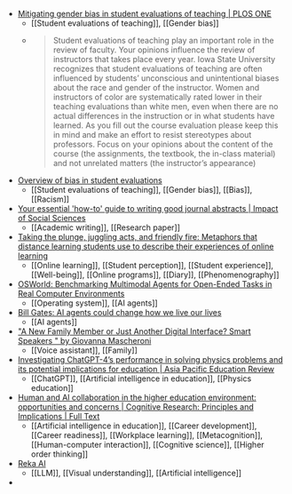 - [Mitigating gender bias in student evaluations of teaching | PLOS ONE](https://journals.plos.org/plosone/article?id=10.1371/journal.pone.0216241)
	- [[Student evaluations of teaching]], [[Gender bias]]
	- >Student evaluations of teaching play an important role in the review of faculty. Your opinions influence the review of instructors that takes place every year. Iowa State University recognizes that student evaluations of teaching are often influenced by students’ unconscious and unintentional biases about the race and gender of the instructor. Women and instructors of color are systematically rated lower in their teaching evaluations than white men, even when there are no actual differences in the instruction or in what students have learned. As you fill out the course evaluation please keep this in mind and make an effort to resist stereotypes about professors. Focus on your opinions about the content of the course (the assignments, the textbook, the in-class material) and not unrelated matters (the instructor’s appearance)
- [Overview of bias in student evaluations](https://docs.google.com/document/d/14JiF-fT--F3Qaefjv2jMRFRWUS8TaaT9JjbYke1fgxE/mobilebasic)
	- [[Student evaluations of teaching]], [[Gender bias]], [[Bias]], [[Racism]]
- [Your essential 'how-to' guide to writing good journal abstracts | Impact of Social Sciences](https://blogs.lse.ac.uk/impactofsocialsciences/2011/06/20/essential-guide-writing-good-abstracts/)
	- [[Academic writing]], [[Research paper]]
- [Taking the plunge, juggling acts, and friendly fire: Metaphors that distance learning students use to describe their experiences of online learning](https://e-space.mmu.ac.uk/634319/)
	- [[Online learning]], [[Student perception]], [[Student experience]], [[Well-being]], [[Online programs]], [[Diary]], [[Phenomenography]]
- [OSWorld: Benchmarking Multimodal Agents for Open-Ended Tasks in Real Computer Environments](https://os-world.github.io/)
	- [[Operating system]], [[AI agents]]
- [Bill Gates: AI agents could change how we live our lives](https://www.cnbc.com/2023/11/16/bill-gates-ai-agents-could-change-how-we-live-our-lives.html)
	- [[AI agents]]
- ["A New Family Member or Just Another Digital Interface? Smart Speakers " by Giovanna Mascheroni](https://stars.library.ucf.edu/hmc/vol7/iss1/3/)
	- [[Voice assistant]], [[Family]]
- [Investigating ChatGPT-4’s performance in solving physics problems and its potential implications for education | Asia Pacific Education Review](https://link.springer.com/article/10.1007/s12564-023-09913-6)
	- [[ChatGPT]], [[Artificial intelligence in education]], [[Physics education]]
- [Human and AI collaboration in the higher education environment: opportunities and concerns | Cognitive Research: Principles and Implications | Full Text](https://cognitiveresearchjournal.springeropen.com/articles/10.1186/s41235-024-00547-9)
	- [[Artificial intelligence in education]], [[Career development]], [[Career readiness]], [[Workplace learning]], [[Metacognition]], [[Human-computer interaction]], [[Cognitive science]], [[Higher order thinking]]
- [Reka AI](https://www.reka.ai/)
	- [[LLM]], [[Visual understanding]], [[Artificial intelligence]]
-